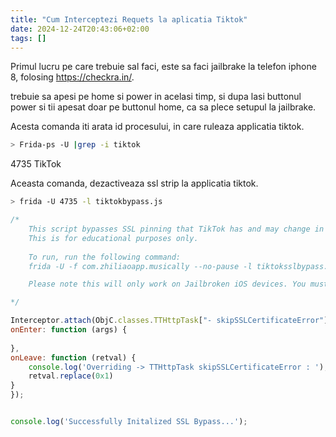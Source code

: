 ```yaml
---
title: "Cum Interceptezi Requets la aplicatia Tiktok"
date: 2024-12-24T20:43:06+02:00
tags: []
---
```


Primul lucru pe care trebuie sal faci, este sa faci jailbrake la telefon iphone 8, folosing https://checkra.in/.

trebuie sa apesi pe home si power in acelasi timp, si dupa lasi buttonul power si tii apesat doar pe buttonul home, ca sa plece setupul la jailbrake.


Acesta comanda iti arata id procesului, in care ruleaza applicatia tiktok.
```bash
> Frida-ps -U |grep -i tiktok
```
4735 TikTok

Aceasta comanda, dezactiveaza ssl strip la applicatia tiktok.
```bash
> frida -U 4735 -l tiktokbypass.js
```



```js
/*
	This script bypasses SSL pinning that TikTok has and may change in the future.
	This is for educational purposes only.
	
	To run, run the following command:
	frida -U -f com.zhiliaoapp.musically --no-pause -l tiktoksslbypass.js

	Please note this will only work on Jailbroken iOS devices. You must have frida installed prior to running this script.

*/

Interceptor.attach(ObjC.classes.TTHttpTask["- skipSSLCertificateError"].implementation, {
onEnter: function (args) {
    
},
onLeave: function (retval) {
    console.log('Overriding -> TTHttpTask skipSSLCertificateError : ');
    retval.replace(0x1)
}
});


console.log('Successfully Initalized SSL Bypass...');

```